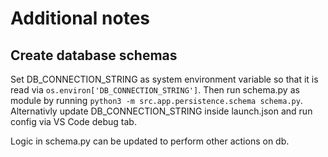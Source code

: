 # Additional notes

## Create database schemas
Set DB_CONNECTION_STRING as system environment variable so that it is read via `os.environ['DB_CONNECTION_STRING']`. Then run schema.py as module by running `python3 -m src.app.persistence.schema schema.py`. Alternativly update DB_CONNECTION_STRING inside launch.json and run config via VS Code debug tab. 

Logic in schema.py can be updated to perform other actions on db.